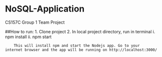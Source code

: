 # NoSQL-Application
CS157C Group 1 Team Project

##How to run:
	1. Clone project
	2. In local project directory, run in terminal
			i. npm install
			ii. npm start 

		This will install npm and start the Nodejs app. Go to your internet browser and the app will be running on http://localhost:3000/
